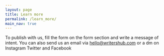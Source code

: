 ```yaml
---
layout: page
title: Learn more 
permalink: /learn_more/
main_nav: true
---
```


To publish with us, fill the form on the form section and write a message of intent.
You can also send us an email via hello@writershub.com or a dm on Instagram Twitter and Facebook 